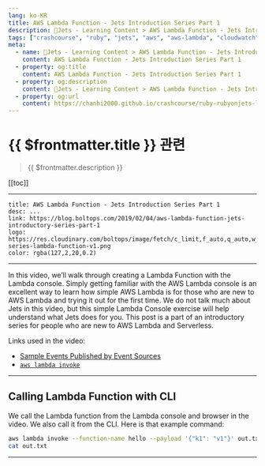 ```yaml
---
lang: ko-KR
title: AWS Lambda Function - Jets Introduction Series Part 1
description: 🔻Jets - Learning Content > AWS Lambda Function - Jets Introduction Series Part 1
tags: ["crashcourse", "ruby", "jets", "aws", "aws-lambda", "cloudwatch"]
meta:
  - name: 🔻Jets - Learning Content > AWS Lambda Function - Jets Introduction Series Part 1
    content: AWS Lambda Function - Jets Introduction Series Part 1
  - property: og:title
    content: AWS Lambda Function - Jets Introduction Series Part 1
  - property: og:description
    content: 🔻Jets - Learning Content > AWS Lambda Function - Jets Introduction Series Part 1
  - property: og:url
    content: https://chanhi2000.github.io/crashcourse/ruby-rubyonjets-learning-content/20190204-aws-lambda-function-jets-introductory-series-part-1.html
---
```


# {{ $frontmatter.title }} 관련

> {{ $frontmatter.description }}

[[toc]]

---


```card
title: AWS Lambda Function - Jets Introduction Series Part 1
desc: ...
link: https://blog.boltops.com/2019/02/04/aws-lambda-function-jets-introductory-series-part-1
logo: https://res.cloudinary.com/boltops/image/fetch/c_limit,f_auto,q_auto,w_535/https://blog.boltops.com/img/posts/2019/02/intro-series-lambda-function-v1.png
color: rgba(127,2,20,0.2)
```

---

<YouTube id="4YJstp31tkY"/>

In this video, we’ll walk through creating a Lambda Function with the Lambda console. Simply getting familiar with the AWS Lambda console is an excellent way to learn how simple AWS Lambda is for those who are new to AWS Lambda and trying it out for the first time. We do not talk much about Jets in this video, but this simple Lambda Console exercise will help understand what Jets does for you. This post is a part of an introductory series for people who are new to AWS Lambda and Serverless.

Links used in the video:

- [Sample Events Published by Event Sources](https://docs.aws.amazon.com/lambda/latest/dg/eventsources.html)
- [`aws lambda invoke`](https://docs.aws.amazon.com/cli/latest/reference/lambda/invoke.html)

---

## Calling Lambda Function with CLI

We call the Lambda function from the Lambda console and browser in the video. We also call it from the CLI. Here is that example command:

```sh
aws lambda invoke --function-name hello --payload '{"k1": "v1"}' out.txt
cat out.txt
```

---

<TagLinks />
